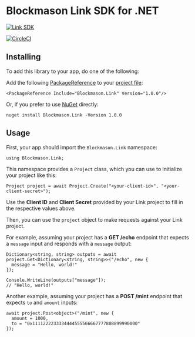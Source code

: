 # Blockmason Link SDK for .NET

[![Link SDK][6]][7]

[![CircleCI][1]][2]

## Installing

To add this library to your app, do one of the following:

Add the following [PackageReference][4] to your [project file][5]:

```
<PackageReference Include="Blockmason.Link" Version="1.0.0"/>
```

Or, if you prefer to use [NuGet][3] directly:

```
nuget install Blockmason.Link -Version 1.0.0
```

## Usage

First, your app should import the `Blockmason.Link` namespace:

```
using Blockmason.Link;
```

This namespace provides a `Project` class, which you can use to
initialize your project like this:

```
Project project = await Project.Create("<your-client-id>", "<your-client-secret>");
``` 

Use the **Client ID** and **Client Secret** provided by your Link project
to fill in the respective values above.

Then, you can use the `project` object to make requests against your
Link project.

For example, assuming your project has a **GET /echo** endpoint that
expects a `message` input and responds with a `message` output:

```
Dictionary<string, string> outputs = await project.Get<Dictionary<string, string>>("/echo", new {
  message = "Hello, world!"
});

Console.WriteLine(outputs["message"]);
// "Hello, world!"
```

Another example, assuming your project has a **POST /mint** endpoint
that expects `to` and `amount` inputs:

```
await project.Post<object>("/mint", new {
  amount = 1000,
  to = "0x1111222233334444555566667777888899990000"
});
```

[1]: https://circleci.com/gh/blockmason/link-sdk.net.svg?style=svg
[2]: https://circleci.com/gh/blockmason/link-sdk.net
[3]: https://www.nuget.org/
[4]: https://docs.microsoft.com/en-us/nuget/consume-packages/package-references-in-project-files
[5]: https://docs.microsoft.com/en-us/dotnet/core/tools/?tabs=netcore2x
[6]: https://blockmason.link/wp-content/uploads/2019/07/LINK-SDK.png
[7]: https://blockmason.link/
